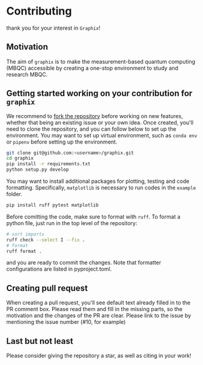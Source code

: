 # Contributing

thank you for your interest in `Graphix`!

## Motivation

The aim of `graphix` is to make the measurement-based quantum computing (MBQC) accessible by creating a one-stop environment to study and research MBQC.

## Getting started working on your contribution for `graphix`

We recommend to [fork the repository](https://docs.github.com/en/get-started/quickstart/fork-a-repo) before working on new features, whether that being an existing issue or your own idea.
Once created, you'll need to clone the repository, and you can follow below to set up the environment. You may want to set up virtual environment, such as `conda env` or `pipenv` before setting up the environment.

```bash
git clone git@github.com:<username>/graphix.git
cd graphix
pip install -r requirements.txt
python setup.py develop
```

You may want to install additional packages for plotting, testing and code formatting. Specifically, `matplotlib` is necessary to run codes in the `example` folder.

```bash
pip install ruff pytest matplotlib
```

Before comitting the code, make sure to format with `ruff`.
To format a python file, just run in the top level of the repository:

```bash
# sort imports
ruff check --select I --fix .
# format
ruff format .
```

and you are ready to commit the changes.
Note that formatter configurations are listed in pyproject.toml.

## Creating pull request

When creating a pull request, you'll see default text already filled in to the PR comment box. Please read them and fill in the missing parts, so the motivation and the changes of the PR are clear.
Please link to the issue by mentioning the issue number (#10, for example)

## Last but not least

Please consider giving the repository a star, as well as citing in your work!
